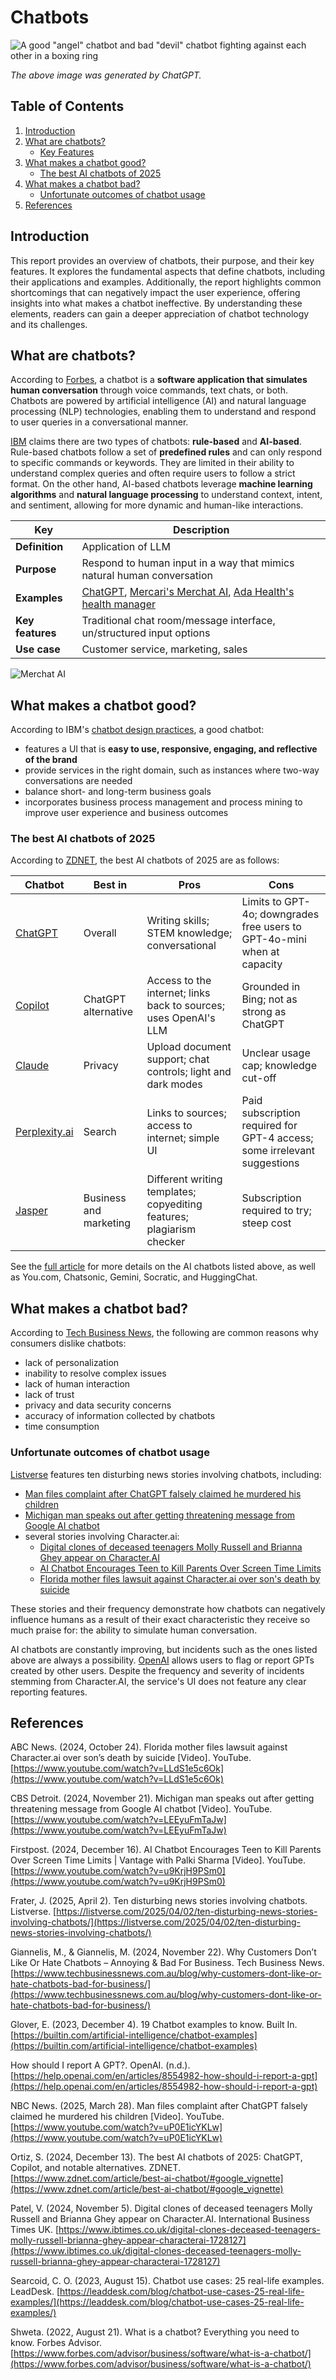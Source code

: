 # Chatbots

![A good "angel" chatbot and bad "devil" chatbot fighting against each other in a boxing ring](./img/good-bad-chatbots.png "A good \"angel\" chatbot and bad \"devil\" chatbot fighting against each other in a boxing ring")

*The above image was generated by ChatGPT.*

## Table of Contents

1. [Introduction](#introduction)
2. [What are chatbots?](#what-are-chatbots)
    - [Key Features](#key-features)
3. [What makes a chatbot good?](#what-makes-a-chatbot-good)
    - [The best AI chatbots of 2025](#the-best-ai-chatbots-of-2025)
4. [What makes a chatbot bad?](#what-makes-a-chatbot-bad)
    - [Unfortunate outcomes of chatbot usage](#unfortunate-outcomes-of-chatbot-usage)
5. [References](#references)

## Introduction

This report provides an overview of chatbots, their purpose, and their key features. It explores the fundamental aspects that define chatbots, including their applications and examples. Additionally, the report highlights common shortcomings that can negatively impact the user experience, offering insights into what makes a chatbot ineffective. By understanding these elements, readers can gain a deeper appreciation of chatbot technology and its challenges.

## What are chatbots?

According to [Forbes](https://www.forbes.com/advisor/business/software/what-is-a-chatbot/), a chatbot is a **software application that simulates human conversation** through voice commands, text chats, or both. Chatbots are powered by artificial intelligence (AI) and natural language processing (NLP) technologies, enabling them to understand and respond to user queries in a conversational manner.

[IBM](https://www.ibm.com/think/topics/chatbot-design) claims there are two types of chatbots: **rule-based** and **AI-based**. Rule-based chatbots follow a set of **predefined rules** and can only respond to specific commands or keywords. They are limited in their ability to understand complex queries and often require users to follow a strict format. On the other hand, AI-based chatbots leverage **machine learning algorithms** and **natural language processing** to understand context, intent, and sentiment, allowing for more dynamic and human-like interactions.

| Key            | Description                                                              |
|-----------------|--------------------------------------------------------------------------|
| **Definition**  | Application of LLM                                                      |
| **Purpose**     | Respond to human input in a way that mimics natural human conversation  |
| **Examples**    | [ChatGPT](https://chatgpt.com/), [Mercari's Merchat AI](https://www.mercari.com/merchat/?msockid=0763cb8a3f3a6eeb1306df5d3e176fcf), [Ada Health's health manager](https://ada.com/app/)                                            |
| **Key features**| Traditional chat room/message interface, un/structured input options    |
| **Use case**    | Customer service, marketing, sales                                       |

![Merchat AI](./img/merchatai.png "Merchat AI")

## What makes a chatbot good?

According to IBM's [chatbot design practices](https://www.ibm.com/think/topics/chatbot-design), a good chatbot:

- features a UI that is **easy to use, responsive, engaging, and reflective of the brand**
- provide services in the right domain, such as instances where two-way conversations are needed
- balance short- and long-term business goals
- incorporates business process management and process mining to improve user experience and business outcomes

### The best AI chatbots of 2025

According to [ZDNET](https://www.zdnet.com/article/best-ai-chatbot/#google_vignette), the best AI chatbots of 2025 are as follows:

|Chatbot|Best in|Pros|Cons|
|---|---|---|---|
|[ChatGPT](https://chatgpt.com/)|Overall|Writing skills; STEM knowledge; conversational|Limits to GPT-4o; downgrades free users to GPT-4o-mini when at capacity|
|[Copilot](https://copilot.microsoft.com/chats/v5NsEcTdNQccre2FapCVD)|ChatGPT alternative|Access to the internet; links back to sources; uses OpenAI's LLM|Grounded in Bing; not as strong as ChatGPT|
|[Claude](https://claude.ai/login)|Privacy|Upload document support; chat controls; light and dark modes|Unclear usage cap; knowledge cut-off|
|[Perplexity.ai](https://www.perplexity.ai/)|Search|Links to sources; access to internet; simple UI|Paid subscription required for GPT-4 access; some irrelevant suggestions|
|[Jasper](https://www.jasper.ai/)|Business and marketing|Different writing templates; copyediting features; plagiarism checker|Subscription required to try; steep cost|

See the [full article](https://www.zdnet.com/article/best-ai-chatbot/) for more details on the AI chatbots listed above, as well as You.com, Chatsonic, Gemini, Socratic, and HuggingChat.

## What makes a chatbot bad?

According to [Tech Business News](https://www.techbusinessnews.com.au/blog/why-customers-dont-like-or-hate-chatbots-bad-for-business/), the following are common reasons why consumers dislike chatbots:

- lack of personalization
- inability to resolve complex issues
- lack of human interaction
- lack of trust
- privacy and data security concerns
- accuracy of information collected by chatbots
- time consumption

### Unfortunate outcomes of chatbot usage

[Listverse](https://listverse.com/2025/04/02/ten-disturbing-news-stories-involving-chatbots/) features ten disturbing news stories involving chatbots, including:

- [Man files complaint after ChatGPT falsely claimed he murdered his children](https://youtu.be/uP0E1icYKLw)
- [Michigan man speaks out after getting threatening message from Google AI chatbot](https://youtu.be/LEEyuFmTaJw)
- several stories involving Character.ai:
  - [Digital clones of deceased teenagers Molly Russell and Brianna Ghey appear on Character.AI](https://www.ibtimes.co.uk/digital-clones-deceased-teenagers-molly-russell-brianna-ghey-appear-characterai-1728127)
  - [AI Chatbot Encourages Teen to Kill Parents Over Screen Time Limits](https://www.youtube.com/watch?v=u9KrjH9PSm0)
  - [Florida mother files lawsuit against Character.ai over son's death by suicide](https://youtu.be/LLdS1e5c6Ok)

These stories and their frequency demonstrate how chatbots can negatively influence humans as a result of their exact characteristic they receive so much praise for: the ability to simulate human conversation.

AI chatbots are constantly improving, but incidents such as the ones listed above are always a possibility. [OpenAI](https://help.openai.com/en/articles/8554982-how-should-i-report-a-gpt) allows users to flag or report GPTs created by other users. Despite the frequency and severity of incidents stemming from Character.AI, the service's UI does not feature any clear reporting features.

## References

ABC News. (2024, October 24). Florida mother files lawsuit against Character.ai over son’s death by suicide [Video]. YouTube. [https://www.youtube.com/watch?v=LLdS1e5c6Ok](https://www.youtube.com/watch?v=LLdS1e5c6Ok)

CBS Detroit. (2024, November 21). Michigan man speaks out after getting threatening message from Google AI chatbot [Video]. YouTube. [https://www.youtube.com/watch?v=LEEyuFmTaJw](https://www.youtube.com/watch?v=LEEyuFmTaJw)

Firstpost. (2024, December 16). AI Chatbot Encourages Teen to Kill Parents Over Screen Time Limits | Vantage with Palki Sharma [Video]. YouTube. [https://www.youtube.com/watch?v=u9KrjH9PSm0](https://www.youtube.com/watch?v=u9KrjH9PSm0)

Frater, J. (2025, April 2). Ten disturbing news stories involving chatbots. Listverse. [https://listverse.com/2025/04/02/ten-disturbing-news-stories-involving-chatbots/](https://listverse.com/2025/04/02/ten-disturbing-news-stories-involving-chatbots/)

Giannelis, M., & Giannelis, M. (2024, November 22). Why Customers Don’t Like Or Hate Chatbots – Annoying & Bad For Business. Tech Business News. [https://www.techbusinessnews.com.au/blog/why-customers-dont-like-or-hate-chatbots-bad-for-business/](https://www.techbusinessnews.com.au/blog/why-customers-dont-like-or-hate-chatbots-bad-for-business/)

Glover, E. (2023, December 4). 19 Chatbot examples to know. Built In. [https://builtin.com/artificial-intelligence/chatbot-examples](https://builtin.com/artificial-intelligence/chatbot-examples)

How should I report A GPT?. OpenAI. (n.d.). [https://help.openai.com/en/articles/8554982-how-should-i-report-a-gpt](https://help.openai.com/en/articles/8554982-how-should-i-report-a-gpt)

NBC News. (2025, March 28). Man files complaint after ChatGPT falsely claimed he murdered his children [Video]. YouTube. [https://www.youtube.com/watch?v=uP0E1icYKLw](https://www.youtube.com/watch?v=uP0E1icYKLw)

Ortiz, S. (2024, December 13). The best AI chatbots of 2025: ChatGPT, Copilot, and notable alternatives. ZDNET. [https://www.zdnet.com/article/best-ai-chatbot/#google_vignette](https://www.zdnet.com/article/best-ai-chatbot/#google_vignette)

Patel, V. (2024, November 5). Digital clones of deceased teenagers Molly Russell and Brianna Ghey appear on Character.AI. International Business Times UK. [https://www.ibtimes.co.uk/digital-clones-deceased-teenagers-molly-russell-brianna-ghey-appear-characterai-1728127](https://www.ibtimes.co.uk/digital-clones-deceased-teenagers-molly-russell-brianna-ghey-appear-characterai-1728127)

Searcoid, C. O. (2023, August 15). Chatbot use cases: 25 real-life examples. LeadDesk. [https://leaddesk.com/blog/chatbot-use-cases-25-real-life-examples/](https://leaddesk.com/blog/chatbot-use-cases-25-real-life-examples/)

Shweta. (2022, August 21). What is a chatbot? Everything you need to know. Forbes Advisor. [https://www.forbes.com/advisor/business/software/what-is-a-chatbot/](https://www.forbes.com/advisor/business/software/what-is-a-chatbot/)